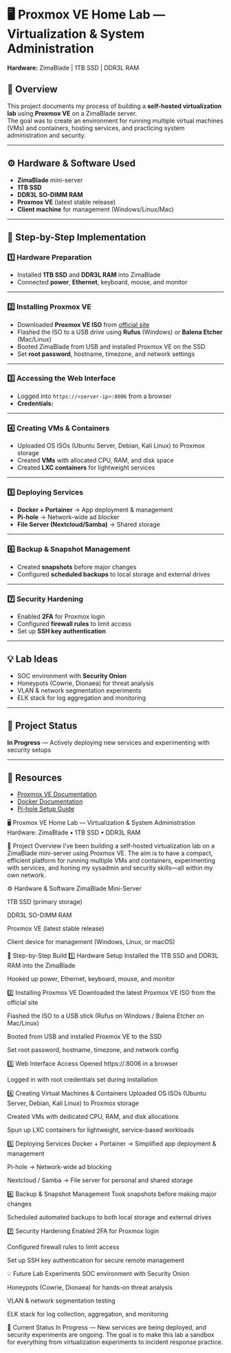 # 🖥️ Proxmox VE Home Lab — Virtualization & System Administration  
**Hardware:** ZimaBlade | 1TB SSD | DDR3L RAM  

## 📌 Overview  
This project documents my process of building a **self-hosted virtualization lab** using **Proxmox VE** on a ZimaBlade server.  
The goal was to create an environment for running multiple virtual machines (VMs) and containers, hosting services, and practicing system administration and security.  

---

## ⚙️ Hardware & Software Used  
- **ZimaBlade** mini-server  
- **1TB SSD**  
- **DDR3L SO-DIMM RAM**  
- **Proxmox VE** (latest stable release)  
- **Client machine** for management (Windows/Linux/Mac)  

---

## 🚀 Step-by-Step Implementation  

### **1️⃣ Hardware Preparation**  
- Installed **1TB SSD** and **DDR3L RAM** into ZimaBlade  
- Connected **power**, **Ethernet**, keyboard, mouse, and monitor  

---

### **2️⃣ Installing Proxmox VE**  
- Downloaded **Proxmox VE ISO** from [official site](https://www.proxmox.com/en/downloads)  
- Flashed the ISO to a USB drive using **Rufus** (Windows) or **Balena Etcher** (Mac/Linux)  
- Booted ZimaBlade from USB and installed Proxmox VE on the SSD  
- Set **root password**, hostname, timezone, and network settings  

---

### **3️⃣ Accessing the Web Interface**  
- Logged into `https://<server-ip>:8006` from a browser  
- **Credentials:**  


---

### **4️⃣ Creating VMs & Containers**  
- Uploaded OS ISOs (Ubuntu Server, Debian, Kali Linux) to Proxmox storage  
- Created **VMs** with allocated CPU, RAM, and disk space  
- Created **LXC containers** for lightweight services  

---

### **5️⃣ Deploying Services**  
- **Docker + Portainer** → App deployment & management  
- **Pi-hole** → Network-wide ad blocker  
- **File Server (Nextcloud/Samba)** → Shared storage  

---

### **6️⃣ Backup & Snapshot Management**  
- Created **snapshots** before major changes  
- Configured **scheduled backups** to local storage and external drives  

---

### **7️⃣ Security Hardening**  
- Enabled **2FA** for Proxmox login  
- Configured **firewall rules** to limit access  
- Set up **SSH key authentication**  

---

## 💡 Lab Ideas  
- SOC environment with **Security Onion**  
- Honeypots (Cowrie, Dionaea) for threat analysis  
- VLAN & network segmentation experiments  
- ELK stack for log aggregation and monitoring  

---

## 📂 Project Status  
**In Progress** — Actively deploying new services and experimenting with security setups  

---

## 🔗 Resources  
- [Proxmox VE Documentation](https://pve.proxmox.com/wiki/Main_Page)  
- [Docker Documentation](https://docs.docker.com/)  
- [Pi-hole Setup Guide](https://pi-hole.net/)  





🖥️ Proxmox VE Home Lab — Virtualization & System Administration
Hardware: ZimaBlade • 1TB SSD • DDR3L RAM

📌 Project Overview
I’ve been building a self-hosted virtualization lab on a ZimaBlade mini-server using Proxmox VE.
The aim is to have a compact, efficient platform for running multiple VMs and containers, experimenting with services, and honing my sysadmin and security skills—all within my own network.

⚙️ Hardware & Software
ZimaBlade Mini-Server

1TB SSD (primary storage)

DDR3L SO-DIMM RAM

Proxmox VE (latest stable release)

Client device for management (Windows, Linux, or macOS)

🚀 Step-by-Step Build
1️⃣ Hardware Setup
Installed the 1TB SSD and DDR3L RAM into the ZimaBlade

Hooked up power, Ethernet, keyboard, mouse, and monitor

2️⃣ Installing Proxmox VE
Downloaded the latest Proxmox VE ISO from the official site

Flashed the ISO to a USB stick (Rufus on Windows / Balena Etcher on Mac/Linux)

Booted from USB and installed Proxmox VE to the SSD

Set root password, hostname, timezone, and network config

3️⃣ Web Interface Access
Opened https://<server-ip>:8006 in a browser

Logged in with root credentials set during installation

4️⃣ Creating Virtual Machines & Containers
Uploaded OS ISOs (Ubuntu Server, Debian, Kali Linux) to Proxmox storage

Created VMs with dedicated CPU, RAM, and disk allocations

Spun up LXC containers for lightweight, service-based workloads

5️⃣ Deploying Services
Docker + Portainer → Simplified app deployment & management

Pi-hole → Network-wide ad blocking

Nextcloud / Samba → File server for personal and shared storage

6️⃣ Backup & Snapshot Management
Took snapshots before making major changes

Scheduled automated backups to both local storage and external drives

7️⃣ Security Hardening
Enabled 2FA for Proxmox login

Configured firewall rules to limit access

Set up SSH key authentication for secure remote management

💡 Future Lab Experiments
SOC environment with Security Onion

Honeypots (Cowrie, Dionaea) for hands-on threat analysis

VLAN & network segmentation testing

ELK stack for log collection, aggregation, and monitoring

📂 Current Status
In Progress — New services are being deployed, and security experiments are ongoing.
The goal is to make this lab a sandbox for everything from virtualization experiments to incident response practice.

